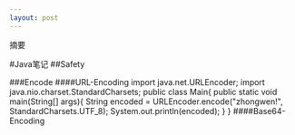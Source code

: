 ```yaml
---
layout: post
---
```


摘要
<!--more-->
<!-- CreateTime:2020/6/27 11:23:54 -->


<div id="toc"></div>

#Java笔记
##Safety 

###Encode
    ####URL-Encoding
    import java.net.URLEncoder;
    import java.nio.charset.StandardCharsets;
    public class Main{
        public static void main(String[] args){
            String encoded = URLEncoder.encode("zhongwen!", StandardCharsets.UTF_8);
            System.out.println(encoded);
        }
    }
    ####Base64-Encoding
    
